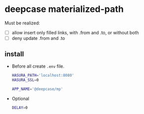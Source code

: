 # deepcase materialized-path

Must be realized:

- [ ] allow insert only filled links, with .from and .to, or without both
- [ ] deny update .from and .to

## install

- Before all create `.env` file.
  ```sh
  HASURA_PATH='localhost:8080'
  HASURA_SSL=0

  APP_NAME='@deepcase/mp'
  ```
- Optional
  ```sh
  DELAY=0
  ```